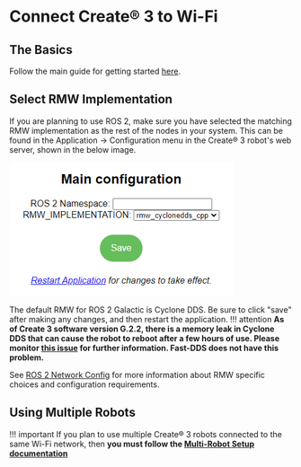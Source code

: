 # Connect Create® 3 to Wi-Fi
## The Basics
Follow the main guide for getting started [here](https://edu.irobot.com/create3-setup).

## Select RMW Implementation
If you are planning to use ROS 2, make sure you have selected the matching RMW implementation as the rest of the nodes in your system.
This can be found in the Application &rarr; Configuration menu in the Create® 3 robot's web server, shown in the below image.

![Application Configuration Detail](data/appconfig.png)

The default RMW for ROS 2 Galactic is Cyclone DDS.
Be sure to click "save" after making any changes, and then restart the application.
!!! attention
    **As of Create 3 software version G.2.2, there is a memory leak in Cyclone DDS that can cause the robot to reboot after a few hours of use. Please monitor [this issue](https://github.com/ros2/rmw_cyclonedds/issues/388) for further information. Fast-DDS does not have this problem.**

See [ROS 2 Network Config](xml-config.md) for more information about RMW specific choices and configuration requirements.

## Using Multiple Robots

!!! important
    If you plan to use multiple Create® 3 robots connected to the same Wi-Fi network, then **you must follow the [Multi-Robot Setup documentation](multi-robot.md)**
